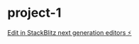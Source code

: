 # project-1

[Edit in StackBlitz next generation editors ⚡️](https://stackblitz.com/~/github.com/ronix07/project-1)